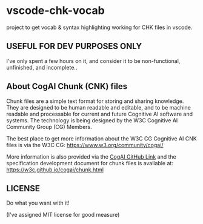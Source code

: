 # vscode-chk-vocab
project to get vocab &amp; syntax highlighting working for CHK files in vscode.

## USEFUL FOR DEV PURPOSES ONLY
I've only spent a few hours on it, and consider it to be non-functional, unfinished, and incomplete..

## About CogAI Chunk (CNK) files

Chunk files are a simple text format for storing and sharing knowledge.  They are designed to be human readable and editable, and to be machine readable and processable for current and future Cognitive AI software and systems. The technology is being designed by the W3C Cognitive AI Community Group (CG) Members. 

The best place to get more information about the W3C CG Cognitive AI CNK files is via the W3C CG: https://www.w3.org/community/cogai/ 

More information is also provided via the [CogAI GitHub Link](https://github.com/w3c/cogai/) and the specification development document for chunk files is available at: https://w3c.github.io/cogai/chunk.html

## LICENSE

Do what you want with it!  

(I've assigned MIT license for good measure)

